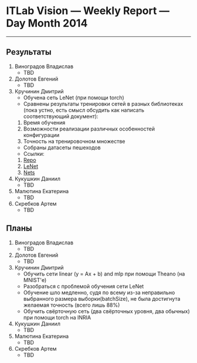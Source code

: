 # ITLab Vision — Weekly Report — Day Month 2014

----------------

## Результаты

  1. Виноградов Владислав
     - TBD
  1. Долотов Евгений
     - TBD
  1. Кручинин Дмитрий
     - Обучена сеть LeNet (при помощи torch)
     - Сравнены результаты тренировки сетей в разных библиотеках (пока устно, есть смысл обсудить как написать соответствующий документ):
      1. Время обучения
      2. Возможности реализации различных особенностей конфигурации
      3. Точность на тренировочном множестве
     - Собраны датасеты пешеходов
     - Ссылки:
      1. [Repo](https://github.com/KruchDmitriy/DNN-develop)
      2. [LeNet](https://github.com/KruchDmitriy/DNN-develop/tree/master/torch/src/mnist)
      3. [Nets](https://drive.google.com/?authuser=0#folders/0B1Xio1gViu12c0czOUFJNVoxWUU)
  1. Кукушкин Даниил
     - TBD
  1. Малютина Екатерина
     - TBD
  1. Скребков Артем
     - TBD

## Планы

  1. Виноградов Владислав
     - TBD
  1. Долотов Евгений
     - TBD
  1. Кручинин Дмитрий
     - Обучить сети linear (y = Ax + b) and mlp при помощи Theano (на MNIST'е)
     - Разобраться с проблемой обучения сети LeNet
      * Обучение шло медленно, судя по всему из-за неправильно выбранного размера выборки(batchSize), не была достигнута желаемая точность (всего лишь 88%)
     - Обучить свёрточную сеть (два свёрточных уровня, два обычных) при помощи torch на INRIA
  1. Кукушкин Даниил
     - TBD
  1. Малютина Екатерина
     - TBD
  1. Скребков Артем
     - TBD
